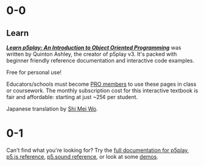 # 0-0

## Learn

[**_Learn p5play: An Introduction to Object Oriented Programming_**](.) was written by Quinton Ashley, the creator of p5play v3. It's packed with beginner friendly reference documentation and interactive code examples.

Free for personal use!

Educators/schools must become [PRO members](../pro) to use these pages in class or coursework. The monthly subscription cost for this interactive textbook is fair and affordable: starting at just ~25¢ per student.

Japanese translation by [Shi Mei Wo](https://github.com/ShiMeiWo).

# 0-1

Can't find what you're looking for? Try the [full documentation for p5play](/docs/Sprite.html), [p5.js reference](https://p5js.org/reference/), [p5.sound reference](https://p5js.org/reference/#/libraries/p5.sound), or look at some [demos](https://openprocessing.org/user/350295?o=35&view=sketches).
